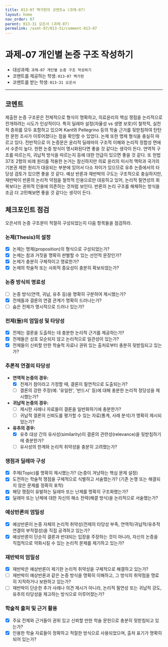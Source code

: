 ```yaml
---
title: 013-07 백가현의 코멘트a (과제-07) 
layout: home
nav_order: 07
parent: 013-31 오은서 (과제-07)
permalink: /asmt-07/013-31/comment-013-07
---
```


# 과제-07 개인별 논증 구조 작성하기

- 대상과제: `과제-07 개인별 논증 구조 작성하기`
- 코멘트를 제공하는 학생: `013-07 백가현` 
- 코멘트를 받는 학생: `013-31 오은서` 

---

## 코멘트

제출한 논증 구조문은 전체적으로 형식이 명확하고, 의료윤리의 핵심 쟁점을 논리적으로 전개하려는 시도가 인상적이다. 특히 딜레마 설정(자율성 vs 생명 보호)이 철학적, 실천적 층위를 모두 포함하고 있으며 Kant와 Pellegrino 등의 학술 근거를 뒷받침하여 탄탄한 문헌 조사가 이루어졌다는 점을 확인할 수 있었다. 논제 또한 명제 형식을 충실히 따르고 있다. 전반적으로 이 논증문은 윤리적 딜레마의 구조적 이해와 논리적 정합성 면에서 수준이 높다.
한편 논증 방식이 명시화된다면 좋을 것 같다는 생각이 든다. 연역적 구조를 따르는지, 귀납적 방식을 따르는지 등에 대한 언급이 있으면 좋을 것 같다. 
또 헌법 37조 2항의 비례 원리를 적용한 논거는 참신하지만 의료 윤리의 미시적 맥락과 국가의 기본권 제한 원리가 대응되는 부분에 있어서 다소 차이가 있으므로 유추 논증에서의 타당성 검토가 있으면 좋을 것 같다.
예상 반론과 재반박의 구도는 구조적으로 충실하지만, 재반박이 반론의 논리적 약점을 철학적 인용으로만 대응하고 있어, 논리적 필연성의 회복보다는 권위적 인용에 의존하는 것처럼 보인다. 반론의 논리 구조를 해체하는 방식을 조금 더 고민해보면 좋을 것 같다는 생각이 든다.

## 체크포인트 점검

오은서의 논증 구조문이 적절히 구성되었는지 다음 항목들을 점검하라.

### **논제(Thesis)의 설정**
- [x] 논제는 명제(proposition)의 형식으로 구성되었는가?
- [x] 논제는 참과 거짓을 명확히 판별할 수 있는 선언적 문장인가?
- [x] 논제가 충분히 구체적이고 명료한가?
- [x] 논제의 학술적 또는 사회적 중요성이 충분히 확보되었는가?

### **논증 방식의 명료성**
- [ ] 논증 방식(연역, 귀납, 유추 등)을 명확히 구분하여 제시했는가?
- [x] 전제들과 결론의 연결 관계가 명확히 드러나는가?
- [ ] 숨은 전제가 명시적으로 드러나 있는가?

### **전제(들)의 엄밀성 및 타당성**
- [x] 전제는 결론을 도출하는 데 충분한 논리적 근거를 제공하는가?
- [x] 전제들은 상호 모순되지 않고 논리적으로 일관성이 있는가?
- [x] 전제들이 신뢰할 만한 학술적 자료나 권위 있는 출처로부터 충분히 뒷받침되고 있는가?

### **추론적 연결의 타당성**
- **연역적 논증의 경우:**
  - [x] 전제가 참이라고 가정할 때, 결론이 필연적으로 도출되는가?
  - [ ] 결론의 강한 주장(예: '유일한', '반드시' 등)에 대해 충분한 논리적 정당성을 제시했는가?

- **귀납적 논증의 경우:**
  - [ ] 제시한 사례나 자료들이 결론을 일반화하기에 충분한가?
  - [ ] 귀납적 결론의 신뢰도를 평가할 수 있는 자료(통계, 사례 분석)가 명확히 제시되었는가?

- **유추의 경우:**
  - [x] 유추 대상 간의 유사성(similarity)이 결론의 관련성(relevance)을 뒷받침하기에 충분한가?
  - [ ] 유사성의 한계와 논리적 취약성을 충분히 고려했는가?

### **쟁점과 딜레마 구성**
- [x] 주제(Topic)를 명확히 제시했는가? (논증이 겨냥하는 핵심 문제 설정)
- [x] 도전하는 학술적 쟁점을 구체적으로 식별하고 서술했는가? (기존 논쟁 또는 해결되지 않은 문제를 정확히 포착)
- [x] 해당 쟁점이 유발하는 딜레마 또는 난제를 명확히 구조화했는가?
- [x] 딜레마 또는 난제에 대한 자신의 해소 전략(해결 방식)을 논리적으로 서술했는가?

### **예상반론의 엄밀성**
- [x] 예상반론이 논증 자체의 논리적 취약성(전제의 타당성 부족, 연역적/귀납적/유추적 연결의 부적절성)을 직접 공격하고 있는가?
- [x] 예상반론이 단순히 결론과 반대되는 입장을 주장하는 것이 아니라, 자신의 논증을 직접적으로 약화시킬 수 있는 논리적 문제를 제기하고 있는가?

### **재반박의 엄밀성**
- [x] 재반박은 예상반론이 제기한 논리적 취약성을 구체적으로 해결하고 있는가?
- [ ] 재반박이 예상반론과 같은 논증 방식을 명확히 이해하고, 그 방식의 취약점을 명료히 지적하거나 보완하고 있는가?
- [ ] 재반박이 단순한 추가 사례나 의견 제시가 아니라, 논리적 필연성 또는 귀납적 강도, 유추의 타당성을 제고하는 방식으로 이루어졌는가?

### **학술적 출처 및 근거 활용**
- [x] 주요 전제와 근거들이 권위 있고 신뢰할 만한 학술 문헌으로 충분히 뒷받침되고 있는가?
- [x] 인용한 학술 자료들이 정확하고 적절한 방식으로 사용되었으며, 출처 표기가 명확히 되어 있는가?
